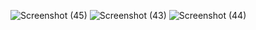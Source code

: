 
![Screenshot (45)](https://user-images.githubusercontent.com/94380427/143090262-b37878b1-cb68-4c89-a172-695dae55216c.png)
![Screenshot (43)](https://user-images.githubusercontent.com/94380427/143090336-3158fae0-17db-4958-9bb5-04b15bad55a9.png)
![Screenshot (44)](https://user-images.githubusercontent.com/94380427/143090344-6b75d7ff-662f-4678-a359-2de1a6b71597.png)
